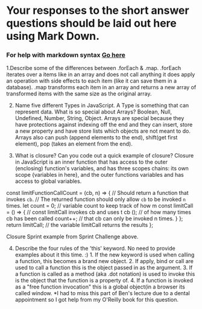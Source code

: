 # Your responses to the short answer questions should be laid out here using Mark Down.
### For help with markdown syntax [Go here](https://github.com/adam-p/markdown-here/wiki/Markdown-Cheatsheet)

 1.Describe some of the differences between .forEach & .map.
  .forEach iterates over a items like in an array and does not call anything
   it does apply an operation with side effects to each item (like it can save
   them in a database).
   .map transforms each item in an array and returns a new array of transformed
   items with the same size as the original array.
 
  2. Name five different Types in JavaScript. A Type is something that can represent data. What is so special about Arrays?
  Boolean, Null, Undefined, Number, String, Object. Arrays are special because they have protections against indexing off
  the end and they can insert, store a new property and have store lists which objects are not meant to do. Arrays also can
  push (append elements to the end), shift(get first element), pop (takes an element from the end).
 
  3. What is closure? Can you code out a quick example of closure?
  Closure in JavaScript is an inner function that has access to the outer (enclosing) function's variables, and has three scopes
  chains: its own scope {variables in here}, and the outer functions variables and has access to global variables.
 
   const limitFunctionCallCount = (cb, n) => {
      // Should return a function that invokes `cb`.
      // The returned function should only allow `cb` to be invoked `n` times.
        let count = 0;                  // variable count to keep track of how m
        const limitCall = () => {      //  const limitCall invokes cb and uses t
          cb ();                      //   of how many times cb has been called
          count++;                   //   that cb can only be invoked n times.
      }
    };
       return limitCall;           // the variable limitCall returns the results
    };
 
  Closure Sprint example from Sprint Challenge above.
 
  4. Describe the four rules of the 'this' keyword. No need to provide examples about it this time. :)
    1. If the new keyword is used when calling a function, this becomes a brand new object.
    2. If apply, bind or call are used to call a function this is the object passed in as the argument.
    3. If a function is called as a method (aka .dot notation) is used to invoke this is the object that
    the function is a property of.
    4. If a function is invoked as a "free function invocation" this is a global object(in a browser its called
    window.
    *I had to miss this part of Ben's lecture due to a dental appointment so I got help from my O'Reilly book for this question.

